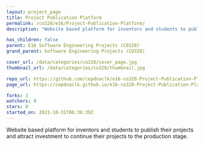 ```yaml
---
layout: project_page
title: Project Publication Platform
permalink: /co328/e16/Project-Publication-Platform/
description: "Website based platform for inventors and students to publish their projects and attract investment to continue their projects to the production stage."

has_children: false
parent: E16 Software Engineering Projects (CO328)
grand_parent: Software Engineering Projects (CO328)

cover_url: /data/categories/co328/cover_page.jpg
thumbnail_url: /data/categories/co328/thumbnail.jpg

repo_url: https://github.com/cepdnaclk/e16-co328-Project-Publication-Platform
page_url: https://cepdnaclk.github.io/e16-co328-Project-Publication-Platform

forks: 3
watchers: 0
stars: 0
started_on: 2021-10-31T08:38:39Z
---
```

Website based platform for inventors and students to publish their projects and attract investment to continue their projects to the production stage.

